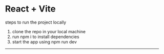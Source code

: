 # React + Vite
steps to run the project locally 
1. clone the repo in your local machine 
2. run npm i to install dependencies
3. start the app using npm run dev
------------------------------------